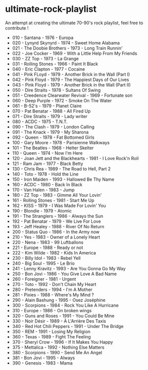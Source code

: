 # ultimate-rock-playlist
An attempt at creating the ultimate 70-90's rock playlist, feel free to contribute !

* 010 - Santana - 1976 - Europa
* 020 - Lynyrd Skynyrd - 1974 - Sweet Home Alabama
* 021 - The Doobie Brothers - 1973 - Long Train Runnin'
* 022 - Joe Cocker - 1969 - With a Little Help From My Friends
* 030 - ZZ Top - 1973 - La Grange
* 031 - Rolling Stones - 1966 - Paint It Black
* 040 - Eric Clapton - 1977 - Cocaine
* 041 - Pink FLoyd - 1979 - Another Brick in the Wall (Part I)
* 042 - Pink Floyd - 1979 - The Happiest Days of Our Lives
* 043 - Pink Floyd - 1979 - Another Brick in the Wall (Part II)
* 050 - Dire Straits - 1978 - Sultans Of Swing
* 051 - Creedence Clearwater Revival - 1969 - Fortunate son
* 060 - Deep Purple - 1972 - Smoke On The Water
* 061 - B-52's - 1979 - Planet Claire
* 070 - Pat Benatar - 1988 - All Fired Up
* 071 - Dire Straits - 1979 - Lady writer
* 080 - ACDC - 1975 - T.N.T.
* 090 - The Clash - 1979 - London Calling
* 091 - The Knack - 1979 - My Sharona
* 092 - Queen - 1978 - Fat Bottomed Girls
* 100 - Gary Moore - 1978 - Parisienne Walkways
* 101 - The Beatles - 1968 - Helter Skelter
* 110 - Queen - 1974 - Now I'm Here
* 120 - Joan Jett and the Blackhearts - 1981 - I Love Rock'n Roll
* 121 - Ram Jam - 1977 - Black Betty
* 130 - Chris Rea - 1989 - The Road to Hell, Part 2
* 140 - Toto - 1978 - Hold the Line
* 150 - Iron Maiden - 1993 - Hallowed Be Thy Name
* 160 - ACDC - 1980 - Back In Black
* 170 - Van Halen - 1983 - Jump
* 180 - ZZ Top - 1983 - Gimme All Your Lovin'
* 161 - Rolling Stones - 1981 - Start Me Up
* 162 - KISS - 1979 - I Was Made For Lovin' You
* 190 - Blondie - 1979 - Atomic
* 191 - The Stranglers - 1986 - Always the Sun
* 192 - Pat Benatar - 1979 - We Live For Love
* 193 - Jeff Healey - 1988 - River Of No Return
* 200 - Status Quo - 1986 - In the Army now
* 210 - Yes - 1983 - Owner of a Lonely Heart
* 220 - Nena - 1983 - 99 Luftballons
* 221 - Europe - 1988 - Ready or not
* 222 - Kim Wilde - 1982 - Kids In America
* 230 - Billy Idol - 1983 - Rebel Yell
* 240 - Big Soul - 1995 - Le Brio
* 241 - Lenny Kravitz - 1993 - Are You Gonna Go My Way
* 250 - Bon Jovi - 1986 - You Give Love A Bad Name
* 260 - Foreigner - 1981 - Urgent
* 270 - Toto - 1992 - Don't Chain My Heart
* 280 - Pretenders  - 1994 -  I'm A Mother
* 281 - Pixies - 1988 - Where's My Mind ?
* 290 - Alain Bashung - 1995 - Osez Joséphine
* 300 - Scorpions - 1984 - Rock You Like A Hurricane
* 310 - Europe - 1986 - On broken wings
* 320 - Guns and Roses - 1991 - You Could Be Mine
* 330 - Noir Désir - 1989 - À L'Arrière Des Taxis
* 340 - Red Hot Chili Peppers - 1991 - Under The Bridge
* 350 - REM - 1991 - Losing My Religion
* 360 - Texas - 1989 - Fight The Feeling
* 370 - Sheryl Crow - 1996 - If It Makes You Happy
* 375 - Mettalica - 1992 - Nothing Else Matters
* 380 - Scorpions - 1990 - Send Me An Angel
* 381 - Bon Jovi - 1995 - Always
* 390 - Genesis - 1983 - Mama
